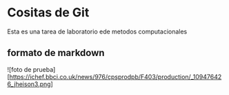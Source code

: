 # Cositas de Git

Esta es una tarea de laboratorio ede metodos computacionales

## formato de markdown


![foto de prueba][https://ichef.bbci.co.uk/news/976/cpsprodpb/F403/production/_109476426_jheison3.png]
